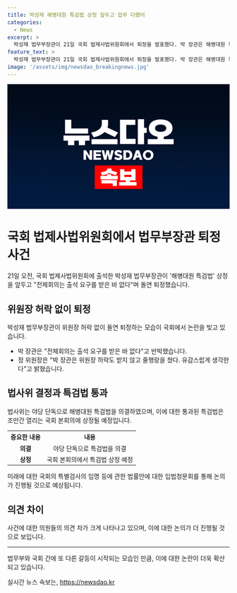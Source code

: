 ```yaml
---
title: 박성재 해병대원 특검법 상정 앞두고 업무 다했어
categories:
  - News
excerpt: >
  박성재 법무부장관이 21일 국회 법제사법위원회에서 퇴정을 발표했다. 박 장관은 해병대원 특검법 상정을 앞두고 출석 요구를 받지 않았다며 돌연 퇴정했고, 이에 대해 야당 의원들은 비난을 쏟아냈다. 이에 김승원 민주당 의원은 위원장 허락도 받지 않고 퇴정하여 국회 모욕적 행위라며 걱정을 표명했다. 관련 법안은 야당 단독으로 의결되었고, 민주당은 본회의에서 특검법 통과를 목표로 하고 있다.
feature_text: >
  박성재 법무부장관이 21일 국회 법제사법위원회에서 퇴정을 발표했다. 박 장관은 해병대원 특검법 상정을 앞두고 출석 요구를 받지 않았다며 돌연 퇴정했고, 이에 대해 야당 의원들은 비난을 쏟아냈다. 이에 김승원 민주당 의원은 위원장 허락도 받지 않고 퇴정하여 국회 모욕적 행위라며 걱정을 표명했다. 관련 법안은 야당 단독으로 의결되었고, 민주당은 본회의에서 특검법 통과를 목표로 하고 있다.
image: '/assets/img/newsdao_breakingnews.jpg'
---
```


<p><img src="/assets/img/newsdao_breakingnews.jpg" alt="koreaapp 속보" /></p>

<h1>국회 법제사법위원회에서 법무부장관 퇴정 사건</h1>

<p data-ke-size="size16">21일 오전, 국회 법제사법위원회에 출석한 박성재 법무부장관이 '해병대원 특검법' 상정을 앞두고 "전체회의는 출석 요구를 받은 바 없다"며 돌연 퇴정했습니다.</p>

<h2 data-ke-size="size26">위원장 허락 없이 퇴정</h2>

<p data-ke-size="size16">박성재 법무부장관이 위원장 허락 없이 돌연 퇴정하는 모습이 국회에서 논란을 빚고 있습니다.</p>

<ul>
  <li>박 장관은 "전체회의는 출석 요구를 받은 바 없다"고 반박했습니다.</li>
  <li>정 위원장은 "박 장관은 위원장 허락도 받지 않고 줄행랑을 쳤다. 유감스럽게 생각한다"고 밝혔습니다.</li>
</ul>

<h2 data-ke-size="size26">법사위 결정과 특검법 통과</h2>

<p data-ke-size="size16">법사위는 야당 단독으로 해병대원 특검법을 의결하였으며, 이에 대한 통과된 특검법은 조만간 열리는 국회 본회의에 상정될 예정입니다.</p>

<table>
  <tr>
    <th>중요한 내용</th>
    <th>내용</th>
  </tr>
  <tr>
    <td style="text-align: center; height: 17px;"><b>의결</b></td>
    <td style="text-align: center; height: 17px;">야당 단독으로 특검법을 의결</td>
  </tr>
  <tr>
    <td style="text-align: center; height: 17px;"><b>상정</b></td>
    <td style="text-align: center; height: 17px;">국회 본회의에서 특검법 상정 예정</td>
  </tr>
</table>

<p data-ke-size="size16">미래에 대한 국회의 특별검사의 임명 등에 관한 법률안에 대한 입법청문회를 통해 논의가 진행될 것으로 예상됩니다.</p>

<h2 data-ke-size="size26">의견 차이</h2>

<p data-ke-size="size16">사건에 대한 의원들의 의견 차가 크게 나타나고 있으며, 이에 대한 논의가 더 진행될 것으로 보입니다.</p>

<hr>

<p data-ke-size="size16">법무부와 국회 간에 또 다른 갈등이 시작되는 모습인 만큼, 이에 대한 논란이 더욱 확산되고 있습니다.</p>
실시간 뉴스 속보는, <a href="https://newsdao.kr" rel="dofollow">https://newsdao.kr</a>


